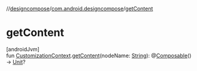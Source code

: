 //[designcompose](../../index.md)/[com.android.designcompose](index.md)/[getContent](get-content.md)

# getContent

[androidJvm]\
fun [CustomizationContext](-customization-context/index.md).[getContent](get-content.md)(nodeName: [String](https://kotlinlang.org/api/latest/jvm/stdlib/kotlin/-string/index.html)): @[Composable](https://developer.android.com/reference/kotlin/androidx/compose/runtime/Composable.html)() -&gt; [Unit](https://kotlinlang.org/api/latest/jvm/stdlib/kotlin/-unit/index.html)?
